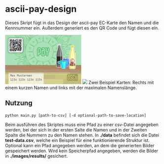 # ascii-pay-design

Dieses Skript fügt in das Design der ascii-pay EC-Karte den Namen und die Kennnummer ein. Außerdem generiert es den QR Code und fügt diesen ein. 

<img src="./images/examples/Max_Musterman_1234123412341234.png" width="49%"/> <img src="./images/examples/Eriphienela_de_Überlangnamigkeit_1234789312341234.png" width="49%"/>
Zwei Beispiel Karten: Rechts mit einem kurzen Namen und links mit der maximalen Namenslänge.

## Nutzung

```python main.py [path-to-csv] [-d optional-path-to-save-location]```

Beim ausführen des Skriptes muss eine Pfad zu einer csv-Datei angegeben werden, bei der sich in der ersten Salte die Namen und in der Zweiten Spalte die Nummern zu den Namen stehen. In **./data** befindet sich die Datei **test-data.csv**, welche ein Beispiel für eine funktionierende Struktur ist. Optional kann ein Pfad angegeben werden, an dem die generierten Bilder gespeichert werden. Wird kein Speicherpfad angegeben, werden die Bilder in **./images/results/** gesichert.
